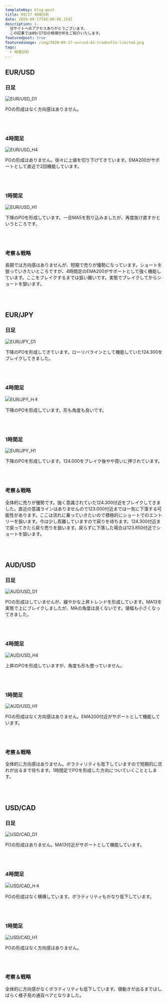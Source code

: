 ```yaml
---
templateKey: blog-post
title: 09/17 相場分析
date: 2020-09-17T08:00:00.154Z
description: |-
  当サイトへのアクセスありがとうございます。
  この記事では09/17日の相場分析をご紹介いたします。
featuredpost: true
featuredimage: /img/2020-09-17-eurusd-d1-tradexfin-limited.png
tags:
  - 相場分析
---
```

## EUR/USD

### 日足

![EUR/USD_D1](/img/2020-09-17-eurusd-d1-tradexfin-limited.png)

POの形成はなく方向感はありません。

<br/>
<br/>

### 4時間足

![EUR/USD_H4](/img/2020-09-17-eurusd-h4-tradexfin-limited.png)

POの形成はありません。徐々に上値を切り下げてきています。EMA200がサポートとして直近で2回機能しています。

<br/>
<br/>

### 1時間足

![EUR/USD_H1](/img/2020-09-17-eurusd-h1-tradexfin-limited.png)

下降のPOを形成しています。一旦MA5を割り込みましたが、再度抜け直すかというところです。

<br/>
<br/>

### 考察＆戦略

長期では方向感はありませんが、短期で売りが優勢になっています。ショートを狙っていきたいところですが、4時間足のEMA200がサポートとして強く機能しています。ここをブレイクするまでは狙い難いです。実態でブレイクしてからショートを狙います。

<br/>
<br/>

## EUR/JPY

### 日足

![EUR/JPY_D1](/img/2020-09-17-eurjpy-d1-tradexfin-limited.png)

下降のPOを形成してきています。ローリバラインとして機能していた124.300をブレイクしてきました。

<br/>
<br/>

### 4時間足

![EUR/JPY_H４](/img/2020-09-17-eurjpy-h4-tradexfin-limited.png)

下降のPOを形成しています。形も角度も良いです。

<br/>
<br/>

### 1時間足

![EUR/JPY_H1](/img/2020-09-17-eurjpy-h1-tradexfin-limited.png)

下降のPOを形成しています。124.000をブレイク後やや買いに押されています。

<br/>
<br/>

### 考察＆戦略

全体的に売りが優勢です。強く意識されていた124.300付近をブレイクしてきました。直近の意識ラインはありませんので123.000付近までは一気に下落する可能性があります。ここは流れに乗っていきたいので積極的にショートでのエントリーを狙います。今は少し乖離していますので戻りを待ちます。124.300付近まで戻ってきたら戻り売りを狙います。戻らずに下落した場合は123.850付近でショートを狙います。

<br/>
<br/>

## AUD/USD

### 日足

![AUD/USD_D1](/img/2020-09-17-audusd-d1-tradexfin-limited.png)

POの形成はしていませんが、緩やかな上昇トレンドを形成しています。MA13を実態で上にブレイクしましたが、MAの角度は良くないです。値幅も小さくなってきました。

<br/>
<br/>

### 4時間足

![AUD/USD_H4](/img/2020-09-17-audusd-h4-tradexfin-limited.png)

上昇のPOを形成していますが、角度も形も整っていません。

<br/>
<br/>

### 1時間足

![AUD/USD_H1](/img/2020-09-17-audusd-h1-tradexfin-limited.png)

POの形成はなく方向感はありません。EMA200付近がサポートとして機能しています。

<br/>
<br/>

### 考察＆戦略

全体的に方向感はありません。ボラティリティも低下していますので短期的に流れが出るまで待ちます。1時間足でPOを形成した方向についていくこととします。

<br/>
<br/>

## USD/CAD

### 日足

![USD/CAD_D1](/img/2020-09-17-usdcad-d1-tradexfin-limited.png)

POの形成はありません。MA13付近がサポートとして機能しています。

<br/>
<br/>

### 4時間足

![USD/CAD_H４](/img/2020-09-17-usdcad-h4-tradexfin-limited.png)

POの形成はなく横横しています。ボラティリティもかなり低下しています。

<br/>
<br/>

### 1時間足

![USD/CAD_H1](/img/2020-09-17-usdcad-h1-tradexfin-limited.png)

POの形成はなく方向感はありません。

<br/>
<br/>

### 考察＆戦略

全体的に方向感がなくボラティリティも低下しています。値動きが出るまではしばらく様子見の通貨ペアとなりました。

